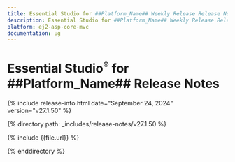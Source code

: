 ```yaml
---
title: Essential Studio for ##Platform_Name## Weekly Release Release Notes  
description: Essential Studio for ##Platform_Name## Weekly Release Release Notes  
platform: ej2-asp-core-mvc
documentation: ug
---
```


# Essential Studio<sup style="font-size:70%">&reg;</sup> for ##Platform_Name##  Release Notes  

{% include release-info.html date="September 24, 2024"  version="v27.1.50" %}

{% directory path: _includes/release-notes/v27.1.50 %}

{% include {{file.url}} %}

{% enddirectory %}